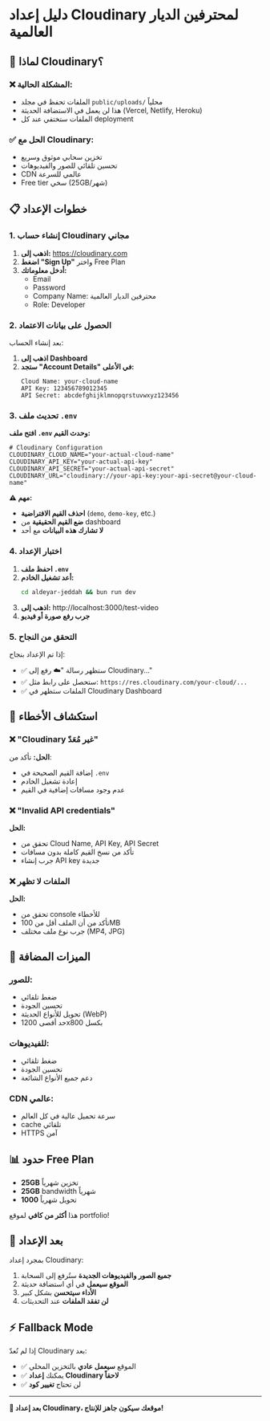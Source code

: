 # دليل إعداد Cloudinary لمحترفين الديار العالمية

## 🚀 لماذا Cloudinary؟

### ❌ المشكلة الحالية:
- الملفات تحفظ في مجلد `public/uploads/` محلياً
- هذا لن يعمل في الاستضافة الحديثة (Vercel, Netlify, Heroku)
- الملفات ستختفي عند كل deployment

### ✅ الحل مع Cloudinary:
- تخزين سحابي موثوق وسريع
- تحسين تلقائي للصور والفيديوهات
- CDN عالمي للسرعة
- Free tier سخي (25GB/شهر)

## 📋 خطوات الإعداد

### 1. إنشاء حساب Cloudinary مجاني

1. **اذهب إلى:** https://cloudinary.com
2. **اضغط "Sign Up"** واختر Free Plan
3. **أدخل معلوماتك:**
   - Email
   - Password
   - Company Name: محترفين الديار العالمية
   - Role: Developer

### 2. الحصول على بيانات الاعتماد

بعد إنشاء الحساب:

1. **اذهب إلى Dashboard**
2. **ستجد "Account Details" في الأعلى:**
   ```
   Cloud Name: your-cloud-name
   API Key: 123456789012345
   API Secret: abcdefghijklmnopqrstuvwxyz123456
   ```

### 3. تحديث ملف `.env`

**افتح ملف `.env` وحدث القيم:**

```env
# Cloudinary Configuration
CLOUDINARY_CLOUD_NAME="your-actual-cloud-name"
CLOUDINARY_API_KEY="your-actual-api-key"
CLOUDINARY_API_SECRET="your-actual-api-secret"
CLOUDINARY_URL="cloudinary://your-api-key:your-api-secret@your-cloud-name"
```

**⚠️ مهم:**
- **احذف القيم الافتراضية** (`demo`, `demo-key`, etc.)
- **ضع القيم الحقيقية** من dashboard
- **لا تشارك هذه البيانات** مع أحد

### 4. اختبار الإعداد

1. **احفظ ملف `.env`**
2. **أعد تشغيل الخادم:**
   ```bash
   cd aldeyar-jeddah && bun run dev
   ```
3. **اذهب إلى:** http://localhost:3000/test-video
4. **جرب رفع صورة أو فيديو**

### 5. التحقق من النجاح

إذا تم الإعداد بنجاح:
- ✅ ستظهر رسالة "☁️ رفع إلى Cloudinary..."
- ✅ ستحصل على رابط مثل: `https://res.cloudinary.com/your-cloud/...`
- ✅ الملفات ستظهر في Cloudinary Dashboard

## 🔧 استكشاف الأخطاء

### ❌ "Cloudinary غير مُعَدّ"
**الحل:** تأكد من:
- إضافة القيم الصحيحة في `.env`
- إعادة تشغيل الخادم
- عدم وجود مسافات إضافية في القيم

### ❌ "Invalid API credentials"
**الحل:**
- تحقق من Cloud Name, API Key, API Secret
- تأكد من نسخ القيم كاملة بدون مسافات
- جرب إنشاء API key جديدة

### ❌ الملفات لا تظهر
**الحل:**
- تحقق من console للأخطاء
- تأكد من أن الملف أقل من 100MB
- جرب نوع ملف مختلف (MP4, JPG)

## 🎯 الميزات المضافة

### للصور:
- ضغط تلقائي
- تحسين الجودة
- تحويل للأنواع الحديثة (WebP)
- حد أقصى 1200x800 بكسل

### للفيديوهات:
- ضغط تلقائي
- تحسين الجودة
- دعم جميع الأنواع الشائعة

### CDN عالمي:
- سرعة تحميل عالية في كل العالم
- cache تلقائي
- HTTPS آمن

## 📊 حدود Free Plan

- **25GB** تخزين شهرياً
- **25GB** bandwidth شهرياً
- **1000** تحويل شهرياً

هذا **أكثر من كافي** لموقع portfolio!

## 🚀 بعد الإعداد

بمجرد إعداد Cloudinary:
1. **جميع الصور والفيديوهات الجديدة** ستُرفع إلى السحابة
2. **الموقع سيعمل** في أي استضافة حديثة
3. **الأداء سيتحسن** بشكل كبير
4. **لن تفقد الملفات** عند التحديثات

## ⚡ Fallback Mode

إذا لم تُعدّ Cloudinary بعد:
- ✅ الموقع **سيعمل عادي** بالتخزين المحلي
- ✅ يمكنك **إعداد Cloudinary لاحقاً**
- ✅ لن تحتاج **تغيير كود**

---

**🎉 بعد إعداد Cloudinary، موقعك سيكون جاهز للإنتاج!**
